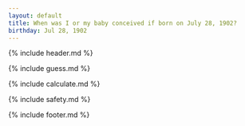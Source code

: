 ```yaml
---
layout: default
title: When was I or my baby conceived if born on July 28, 1902?
birthday: Jul 28, 1902
---
```


{% include header.md %}

{% include guess.md %}

{% include calculate.md %}

{% include safety.md %}

{% include footer.md %}



